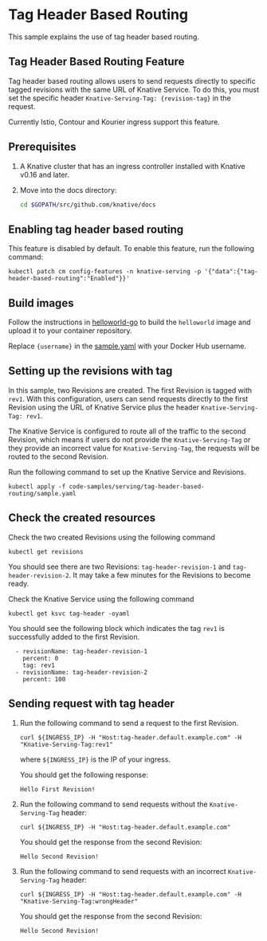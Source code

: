 # Tag Header Based Routing

This sample explains the use of tag header based routing.

## Tag Header Based Routing Feature

Tag header based routing allows users to send requests directly to specific tagged revisions with
the same URL of Knative Service. To do this, you must set the specific header `Knative-Serving-Tag:
{revision-tag}` in the request.

Currently Istio, Contour and Kourier ingress support this feature.

## Prerequisites

1. A Knative cluster that has an ingress controller installed
with Knative v0.16 and later.

1. Move into the docs directory:

    ```bash
    cd $GOPATH/src/github.com/knative/docs
    ```

## Enabling tag header based routing

This feature is disabled by default. To enable this feature, run the following command:

```
kubectl patch cm config-features -n knative-serving -p '{"data":{"tag-header-based-routing":"Enabled"}}'
```

## Build images

Follow the instructions in [helloworld-go](../hello-world/helloworld-go/README.md) to build the `helloworld` image and upload it
to your container repository.

Replace `{username}` in the [sample.yaml](sample.yaml) with your Docker Hub username.

## Setting up the revisions with tag

In this sample, two Revisions are created. The first Revision is tagged with `rev1`.
With this configuration, users can send requests directly to the first Revision
using the URL of Knative Service plus the header `Knative-Serving-Tag: rev1`.

The Knative Service is configured to route all of the traffic to the second Revision, which means if users do not
provide the `Knative-Serving-Tag` or they provide an incorrect value for `Knative-Serving-Tag`, the requests will be
routed to the second Revision.

Run the following command to set up the Knative Service and Revisions.

```
kubectl apply -f code-samples/serving/tag-header-based-routing/sample.yaml
```

## Check the created resources

Check the two created Revisions using the following command
```
kubectl get revisions
```

You should see there are two Revisions: `tag-header-revision-1` and `tag-header-revision-2`. It may take a few minutes
for the Revisions to become ready.


Check the Knative Service using the following command

```
kubectl get ksvc tag-header -oyaml
```

You should see the following block which indicates the tag `rev1` is successfully added to the first Revision.

```
  - revisionName: tag-header-revision-1
    percent: 0
    tag: rev1
  - revisionName: tag-header-revision-2
    percent: 100
```


## Sending request with tag header

1.  Run the following command to send a request to the first Revision.

    ```
    curl ${INGRESS_IP} -H "Host:tag-header.default.example.com" -H "Knative-Serving-Tag:rev1"
    ```
    where `${INGRESS_IP}` is the IP of your ingress.

    You should get the following response:

    ```
    Hello First Revision!
    ```

1.  Run the following command to send requests without the `Knative-Serving-Tag` header:

    ```
    curl ${INGRESS_IP} -H "Host:tag-header.default.example.com"
    ```

    You should get the response from the second Revision:

    ```
    Hello Second Revision!
    ```

1.  Run the following command to send requests with an incorrect `Knative-Serving-Tag` header:

    ```
    curl ${INGRESS_IP} -H "Host:tag-header.default.example.com" -H "Knative-Serving-Tag:wrongHeader"
    ```

    You should get the response from the second Revision:

    ```
    Hello Second Revision!
    ```

